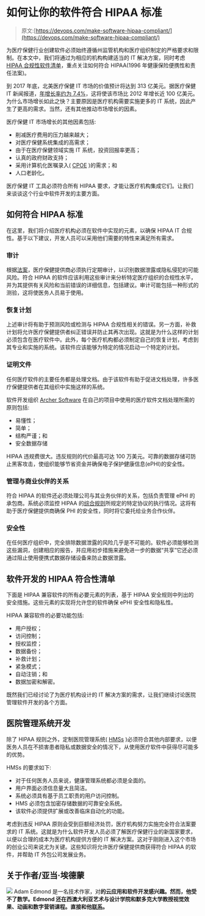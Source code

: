 # 如何让你的软件符合 HIPAA 标准

> 原文:[https://devops.com/make-software-hipaa-compliant/](https://devops.com/make-software-hipaa-compliant/)

为医疗保健行业创建软件必须始终遵循州监管机构和医疗组织制定的严格要求和限制。在本文中，我们将通过为相应的机构构建适当的 IT 解决方案，同时考虑 [HIPAA 合规性软件清单](http://www.archer-soft.com/en/blog/hipaa-compliance-checklist-2017)，重点关注如何符合 HIPAA(1996 年健康保险便携性和责任法案)。

到 2017 年底，北美医疗保健 IT 市场的价值预计将达到 313 亿美元。据医疗保健 IT 新闻报道，[年增长率约为 7.4%](http://www.healthcareitnews.com/news/big-growth-forecast-health-it-market)，这将使该市场比 2012 年增长近 100 亿美元。为什么市场增长如此之快？主要原因是医疗机构需要实施更多的 IT 系统，因此产生了更高的需求。当然，还有其他推动市场增长的因素。

医疗保健 IT 市场增长的其他因素包括:

*   削减医疗费用的压力越来越大；
*   对医疗保健系统集成的高需求；
*   由于在医疗保健领域实施 IT 系统，投资回报率更高；
*   认真的政府财政支持；
*   采用计算机化医嘱录入( [CPOE](https://en.wikipedia.org/wiki/Computerized_physician_order_entry) )的需求；和
*   人口老龄化。

医疗保健 IT 工具必须符合所有 HIPAA 要求，才能让医疗机构集成它们。让我们来谈谈这个行业中软件开发的主要方面。

## 如何符合 HIPAA 标准

在这里，我们将介绍医疗机构必须在软件中实现的元素，以确保 HIPAA IT 合规性。基于以下建议，开发人员可以采用他们需要的特性来满足所有需求。

### 审计

根据[法案](https://www.hhs.gov/hipaa/for-professionals/index.html)，医疗保健提供商必须执行定期审计，以识别数据泄露或隐私侵犯的可能风险。符合 HIPAA 的软件应该利用这些审计来分析特定医疗组织的合规性水平，并为其提供有关风险和当前错误的详细信息，包括建议。审计可能包括一种形式的测验，这将使医务人员易于使用。

### 恢复计划

上述审计将有助于预测风险或检测与 HIPAA 合规性相关的错误。另一方面，补救计划将允许医疗保健提供者纠正错误并防止其再次出现。这就是为什么这样的计划必须包含在医疗软件中。此外，每个医疗机构都必须制定自己的恢复计划，考虑到其专业和实施的系统。该软件应该能够为特定的情况启动一个特定的计划。

### 证明文件

任何医疗软件的主要任务都是处理文档。由于该软件有助于促进文档处理，许多医疗保健提供者在其组织中实施这样的系统。

软件开发组织 [Archer Software](http://www.archer-soft.com/en/) 在自己的项目中使用的医疗软件文档处理所需的原则包括:

*   易懂性；
*   简单；
*   结构严谨；和
*   安全数据存储

HIPAA 违规费很大。违反规则的代价最高可达 100 万美元。可靠的数据存储可防止黑客攻击，使组织能够节省资金并确保电子保护健康信息(ePHI)的安全性。

### 管理与商业伙伴的关系

符合 HIPAA 的软件还必须处理公司与其业务伙伴的关系，包括负责管理 ePHI 的承包商。系统必须监控 HIPAA 的[综合规则](http://searchhealthit.techtarget.com/definition/HIPAA-omnibus-rule-Health-Insurance-Portability-and-Accountability-Act-of-1996-omnibus-rule)所规定的特定协议的执行情况。这将有助于医疗保健提供商确保 PHI 的安全性，同时将它委托给业务合作伙伴。

### 安全性

在任何医疗组织中，完全排除数据泄露的风险几乎是不可能的。软件必须能够检测这些漏洞，创建相应的报告，并应用初步措施来避免进一步的数据“共享”它还必须通过阻止使用便携式数据存储设备来防止数据泄露。

## 软件开发的 HIPAA 符合性清单

下面是 HIPAA 兼容软件的所有必要元素的列表，基于 HIPAA 安全规则中列出的安全措施。这些元素的实现将允许您的软件确保 ePHI 安全性和隐私性。

HIPAA 兼容软件的必要功能包括:

*   用户授权；
*   访问控制；
*   授权监控；
*   数据备份；
*   补救计划；
*   紧急模式；
*   自动注销；和
*   数据加密和解密。

既然我们已经讨论了为医疗机构设计的 IT 解决方案的需求，让我们继续讨论医院管理软件开发的各个方面。

## 医院管理系统开发

除了 HIPAA 规则之外，定制医院管理系统( [HMSs](https://www.pinterest.com/pin/636766834785569109/) )必须符合其他内部要求，以便医务人员在不损害患者隐私或数据安全的情况下，从使用医疗软件中获得尽可能多的优势。

HMSs 的要求如下:

*   对于任何医务人员来说，健康管理系统都必须是全面的。
*   用户界面必须信息量大且简洁。
*   系统必须具有基于员工职责的用户访问控制。
*   HMS 必须包含加密存储数据的可靠安全系统。
*   该软件必须提供扩展或改善临床自动化的功能。

考虑到违反 HIPAA 原则会受到巨额经济处罚，医疗机构努力实施完全符合法案要求的 IT 系统。这就是为什么软件开发人员必须了解医疗保健行业的新国家要求，以便以合理的成本为医疗机构提供方便的 IT 解决方案。这对于刚刚进入这个市场的创业公司来说尤为关键。这些知识将允许医疗保健提供商获得符合 HIPAA 的软件，并帮助 IT 外包公司发展业务。

## 关于作者/亚当·埃德蒙

![](../Images/a2af34e6e6fadaa6736e6cfe3c7df5c2.png) Adam Edmond 是一名技术作家，对****的云应用和软件开发感兴趣。然而，他受不了数学。Edmond 还在西澳大利亚艺术与设计学院和默多克大学教授视觉效果、动画和数字营销课程。直接和他[联系](/cdn-cgi/l/email-protection#7c1d181d1152191818111312183c1b111d1510521f1311)。****